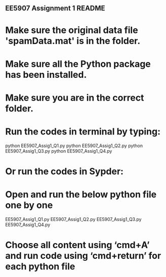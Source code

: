 ## EE5907 Assignment 1 README

# Make sure the original data file 'spamData.mat' is in the folder.
# Make sure all the Python package has been installed.
# Make sure you are in the correct folder.

# Run the codes in terminal by typing:
python EE5907_Assig1_Q1.py
python EE5907_Assig1_Q2.py
python EE5907_Assig1_Q3.py
python EE5907_Assig1_Q4.py

# Or run the codes in Sypder:
# Open and run the below python file one by one
EE5907_Assig1_Q1.py
EE5907_Assig1_Q2.py
EE5907_Assig1_Q3.py
EE5907_Assig1_Q4.py
# Choose all content using ‘cmd+A’ and run code using ‘cmd+return’ for each python file

